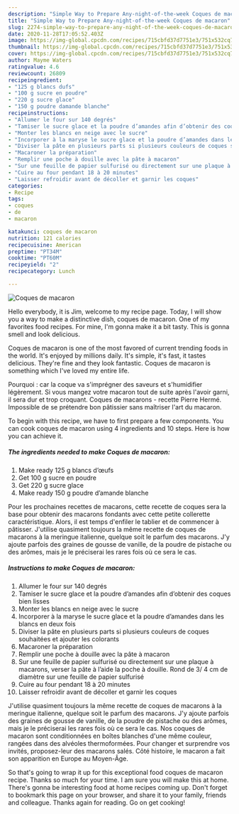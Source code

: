 ```yaml
---
description: "Simple Way to Prepare Any-night-of-the-week Coques de macaron"
title: "Simple Way to Prepare Any-night-of-the-week Coques de macaron"
slug: 2274-simple-way-to-prepare-any-night-of-the-week-coques-de-macaron
date: 2020-11-28T17:05:52.403Z
image: https://img-global.cpcdn.com/recipes/715cbfd37d7751e3/751x532cq70/coques-de-macaron-photo-principale-de-la-recette.jpg
thumbnail: https://img-global.cpcdn.com/recipes/715cbfd37d7751e3/751x532cq70/coques-de-macaron-photo-principale-de-la-recette.jpg
cover: https://img-global.cpcdn.com/recipes/715cbfd37d7751e3/751x532cq70/coques-de-macaron-photo-principale-de-la-recette.jpg
author: Mayme Waters
ratingvalue: 4.6
reviewcount: 26809
recipeingredient:
- "125 g blancs dufs"
- "100 g sucre en poudre"
- "220 g sucre glace"
- "150 g poudre damande blanche"
recipeinstructions:
- "Allumer le four sur 140 degrés"
- "Tamiser le sucre glace et la poudre d’amandes afin d’obtenir des coques bien lisses"
- "Monter les blancs en neige avec le sucre"
- "Incorporer à la maryse le sucre glace et la poudre d’amandes dans les blancs en deux fois"
- "Diviser la pâte en plusieurs parts si plusieurs couleurs de coques souhaitées et ajouter les colorants"
- "Macaroner la préparation"
- "Remplir une poche à douille avec la pâte à macaron"
- "Sur une feuille de papier sulfurisé ou directement sur une plaque à macarons, verser la pâte à l’aide la poche à douille. Rond de 3/ 4 cm de diamètre sur une feuille de papier sulfurisé"
- "Cuire au four pendant 18 à 20 minutes"
- "Laisser refroidir avant de décoller et garnir les coques"
categories:
- Recipe
tags:
- coques
- de
- macaron

katakunci: coques de macaron 
nutrition: 121 calories
recipecuisine: American
preptime: "PT34M"
cooktime: "PT60M"
recipeyield: "2"
recipecategory: Lunch

---
```



![Coques de macaron](https://img-global.cpcdn.com/recipes/715cbfd37d7751e3/751x532cq70/coques-de-macaron-photo-principale-de-la-recette.jpg)

Hello everybody, it is Jim, welcome to my recipe page. Today, I will show you a way to make a distinctive dish, coques de macaron. One of my favorites food recipes. For mine, I'm gonna make it a bit tasty. This is gonna smell and look delicious.

Coques de macaron is one of the most favored of current trending foods in the world. It's enjoyed by millions daily. It's simple, it's fast, it tastes delicious. They're fine and they look fantastic. Coques de macaron is something which I've loved my entire life.

Pourquoi : car la coque va s&#39;imprégner des saveurs et s&#39;humidifier légèrement. Si vous mangez votre macaron tout de suite après l&#39;avoir garni, il sera dur et trop croquant. Coques de macarons - recette Pierre Hermé. Impossible de se prétendre bon pâtissier sans maîtriser l&#39;art du macaron.


To begin with this recipe, we have to first prepare a few components. You can cook coques de macaron using 4 ingredients and 10 steps. Here is how you can achieve it.

<!--inarticleads1-->

##### The ingredients needed to make Coques de macaron:

1. Make ready 125 g blancs d’œufs
1. Get 100 g sucre en poudre
1. Get 220 g sucre glace
1. Make ready 150 g poudre d’amande blanche


Pour les prochaines recettes de macarons, cette recette de coques sera la base pour obtenir des macarons fondants avec cette petite collerette caractéristique. Alors, il est temps d&#39;enfiler le tablier et de commencer à pâtisser. J&#39;utilise quasiment toujours la même recette de coques de macarons à la meringue italienne, quelque soit le parfum des macarons. J&#39;y ajoute parfois des graines de gousse de vanille, de la poudre de pistache ou des arômes, mais je le préciserai les rares fois où ce sera le cas. 

<!--inarticleads2-->

##### Instructions to make Coques de macaron:

1. Allumer le four sur 140 degrés
1. Tamiser le sucre glace et la poudre d’amandes afin d’obtenir des coques bien lisses
1. Monter les blancs en neige avec le sucre
1. Incorporer à la maryse le sucre glace et la poudre d’amandes dans les blancs en deux fois
1. Diviser la pâte en plusieurs parts si plusieurs couleurs de coques souhaitées et ajouter les colorants
1. Macaroner la préparation
1. Remplir une poche à douille avec la pâte à macaron
1. Sur une feuille de papier sulfurisé ou directement sur une plaque à macarons, verser la pâte à l’aide la poche à douille. Rond de 3/ 4 cm de diamètre sur une feuille de papier sulfurisé
1. Cuire au four pendant 18 à 20 minutes
1. Laisser refroidir avant de décoller et garnir les coques


J&#39;utilise quasiment toujours la même recette de coques de macarons à la meringue italienne, quelque soit le parfum des macarons. J&#39;y ajoute parfois des graines de gousse de vanille, de la poudre de pistache ou des arômes, mais je le préciserai les rares fois où ce sera le cas. Nos coques de macaron sont conditionnées en boîtes blanches d&#39;une même couleur, rangées dans des alvéoles thermoformées. Pour changer et surprendre vos invités, proposez-leur des macarons salés. Côté histoire, le macaron a fait son apparition en Europe au Moyen-Âge. 

So that's going to wrap it up for this exceptional food coques de macaron recipe. Thanks so much for your time. I am sure you will make this at home. There's gonna be interesting food at home recipes coming up. Don't forget to bookmark this page on your browser, and share it to your family, friends and colleague. Thanks again for reading. Go on get cooking!

